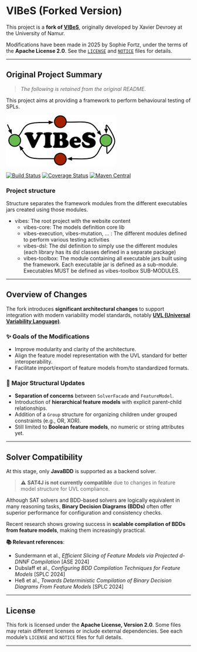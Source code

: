 # VIBeS (Forked Version)

This project is a **fork of [VIBeS](https://github.com/xdevroey/vibes/)**, originally developed by Xavier Devroey at the University of Namur.

Modifications have been made in 2025 by Sophie Fortz, under the terms of the **Apache License 2.0**.
See the [`LICENSE`](LICENSE) and [`NOTICE`](NOTICE) files for details.

---

## Original Project Summary

> *The following is retained from the original README.*

This project aims at providing a framework to perform behavioural testing of SPLs.

![VIBeS Logo](logo-vibes.png)

[![Build Status](https://travis-ci.org/xdevroey/vibes.svg?branch=master)](https://travis-ci.org/xdevroey/vibes)
[![Coverage Status](https://coveralls.io/repos/github/xdevroey/vibes/badge.svg?branch=master)](https://coveralls.io/github/xdevroey/vibes?branch=master)
[![Maven Central](https://maven-badges.herokuapp.com/maven-central/be.unamur.info/vibes/badge.svg)](https://maven-badges.herokuapp.com/maven-central/be.unamur.info/vibes/badge.svg)

### Project structure

Structure separates the framework modules from the different executables jars created using those modules.

* vibes: The root project with the website content
	* vibes-core: The models definition core lib
	* vibes-execution, vibes-mutation, ... : The different modules defined to perform various testing activities
	* vibes-dsl: The dsl definition to simply use the different modules (each library has its dsl classes defined in a separate package)
	* vibes-toolbox: The module containing all executable jars built using the framework. Each executable jar is defined as a sub-module. Executables MUST be defined as vibes-toolbox SUB-MODULES.

---

## Overview of Changes

The fork introduces **significant architectural changes** to support integration with modern variability model standards, notably **[UVL (Universal Variability Language)](https://universal-variability-language.github.io/)**.

### ✨ Goals of the Modifications

* Improve modularity and clarity of the architecture.
* Align the feature model representation with the UVL standard for better interoperability.
* Facilitate import/export of feature models from/to standardized formats.

### 🔧 Major Structural Updates

* **Separation of concerns** between `SolverFacade` and `FeatureModel`.
* Introduction of **hierarchical feature models** with explicit parent-child relationships.
* Addition of a `Group` structure for organizing children under grouped constraints (e.g., OR, XOR).
* Still limited to **Boolean feature models**, no numeric or string attributes yet.

---

## Solver Compatibility

At this stage, only **JavaBDD** is supported as a backend solver.

> ⚠️ **SAT4J is not currently compatible** due to changes in feature model structure for UVL compliance.

Although SAT solvers and BDD-based solvers are logically equivalent in many reasoning tasks, **Binary Decision Diagrams (BDDs)** often offer superior performance for configuration and consistency checks.

Recent research shows growing success in **scalable compilation of BDDs from feature models**, making them increasingly practical.

**📚 Relevant references**:

* Sundermann et al., *Efficient Slicing of Feature Models via Projected d-DNNF Compilation* \[ASE 2024]
* Dubslaff et al., *Configuring BDD Compilation Techniques for Feature Models* \[SPLC 2024]
* Heß et al., *Towards Deterministic Compilation of Binary Decision Diagrams From Feature Models* \[SPLC 2024]

---

## License

This fork is licensed under the **Apache License, Version 2.0**.
Some files may retain different licenses or include external dependencies.
See each module’s `LICENSE` and `NOTICE` files for full details.

---
